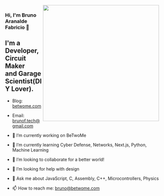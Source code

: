 <img align='right' src="https://github-readme-stats.vercel.app/api?username=brunoafabricio&show_icons=true&theme=tokyonight" width="380">

### Hi, I'm Bruno Aranalde Fabricio 👋

<h2> I'm a Developer, Circuit Maker<br> and Garage Scientist(DIY Lover).
</h2>

- Blog: [betwome.com](https://betwome.com)

- Email: brunof.tech@gmail.com

- 🔭 I’m currently working on BeTwoMe
- 🌱 I’m currently learning Cyber Defense, Networks, Next.js, Python, Machine Learning 
- 👯 I’m looking to collaborate for a better world!
- 🤔 I’m looking for help with design
- 💬 Ask me about JavaScript, C, Assembly, C++, Microcontrollers, Physics 
- 📫 How to reach me: bruno@betwome.com

